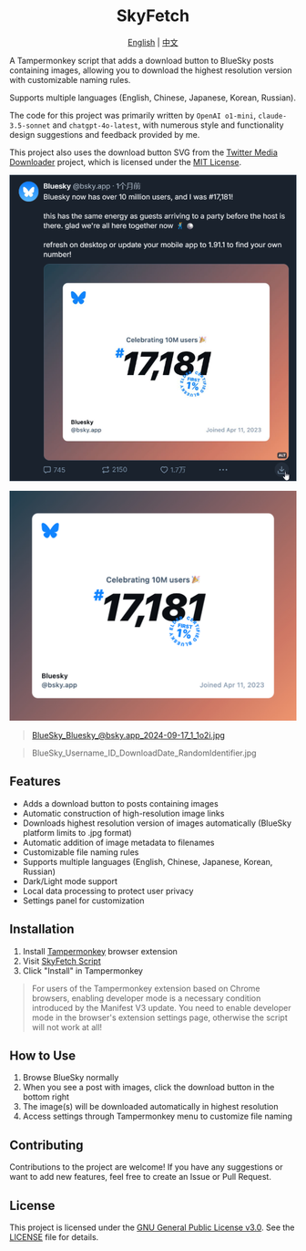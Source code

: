 <h1 align="center">SkyFetch</h1>

<p align="center">
  <a href="README.md">English</a> | <a href="README_zh.md">中文</a>
</p>

A Tampermonkey script that adds a download button to BlueSky posts containing images, allowing you to download the highest resolution version with customizable naming rules.

Supports multiple languages (English, Chinese, Japanese, Korean, Russian).

The code for this project was primarily written by `OpenAI o1-mini`, `claude-3.5-sonnet` and `chatgpt-4o-latest`, with numerous style and functionality design suggestions and feedback provided by me.

This project also uses the download button SVG from the [Twitter Media Downloader](https://greasyfork.org/es/scripts/423001-twitter-media-downloader) project, which is licensed under the [MIT License](https://opensource.org/licenses/MIT).

![Usage Example](usage_example.png)

![Download Result](BlueSky_Bluesky_@bsky.app_2024-09-17_1_1o2i.jpg)
> BlueSky_Bluesky_@bsky.app_2024-09-17_1_1o2i.jpg

> BlueSky_Username_ID_DownloadDate_RandomIdentifier.jpg

## Features

- Adds a download button to posts containing images
- Automatic construction of high-resolution image links
- Downloads highest resolution version of images automatically (BlueSky platform limits to .jpg format)
- Automatic addition of image metadata to filenames
- Customizable file naming rules
- Supports multiple languages (English, Chinese, Japanese, Korean, Russian)
- Dark/Light mode support
- Local data processing to protect user privacy
- Settings panel for customization

## Installation

1. Install [Tampermonkey](https://www.tampermonkey.net/) browser extension
2. Visit [SkyFetch Script](https://github.com/CookSleep/SkyFetch-Script/raw/main/SkyFetch-Script.user.js)
3. Click "Install" in Tampermonkey
> For users of the Tampermonkey extension based on Chrome browsers, enabling developer mode is a necessary condition introduced by the Manifest V3 update. You need to enable developer mode in the browser's extension settings page, otherwise the script will not work at all!

## How to Use

1. Browse BlueSky normally
2. When you see a post with images, click the download button in the bottom right
3. The image(s) will be downloaded automatically in highest resolution
4. Access settings through Tampermonkey menu to customize file naming

## Contributing

Contributions to the project are welcome! If you have any suggestions or want to add new features, feel free to create an Issue or Pull Request.

## License

This project is licensed under the [GNU General Public License v3.0](https://www.gnu.org/licenses/gpl-3.0.html). See the [LICENSE](LICENSE) file for details.